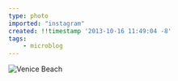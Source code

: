 ```yaml
---
type: photo
imported: "instagram"
created: !!timestamp '2013-10-16 11:49:04 -8'
tags:
    - microblog
---
```

![Venice Beach](/media/images/photos/2013/10/a2ec85f14e8969d9b56d044a318ccf91.jpg)

